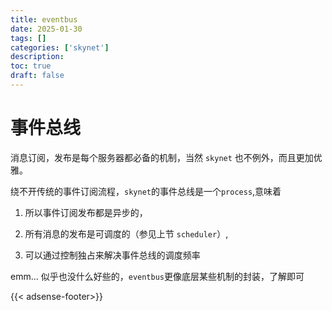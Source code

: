 ```yaml
---
title: eventbus
date: 2025-01-30
tags: []
categories: ['skynet']
description: 
toc: true
draft: false
---
```



# 事件总线

消息订阅，发布是每个服务器都必备的机制，当然 `skynet` 也不例外，而且更加优雅。


绕不开传统的事件订阅流程，`skynet`的事件总线是一个`process`,意味着

1. 所以事件订阅发布都是异步的，

2. 所有消息的发布是可调度的（参见上节 `scheduler`）,

3. 可以通过控制独占来解决事件总线的调度频率


emm... 似乎也没什么好些的，`eventbus`更像底层某些机制的封装，了解即可


{{< adsense-footer>}}
